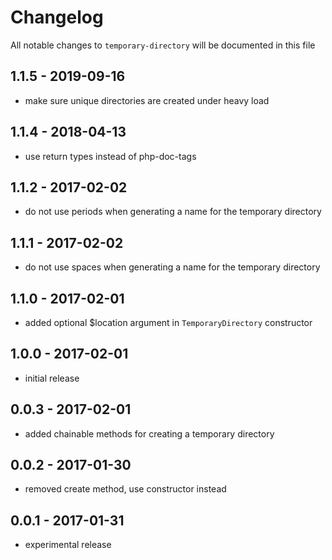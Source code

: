 # Changelog

All notable changes to `temporary-directory` will be documented in this file

## 1.1.5 - 2019-09-16

- make sure unique directories are created under heavy load

## 1.1.4 - 2018-04-13

- use return types instead of php-doc-tags

## 1.1.2 - 2017-02-02

- do not use periods when generating a name for the temporary directory

## 1.1.1 - 2017-02-02

- do not use spaces when generating a name for the temporary directory

## 1.1.0 - 2017-02-01

- added optional $location argument in `TemporaryDirectory` constructor

## 1.0.0 - 2017-02-01

- initial release

## 0.0.3 - 2017-02-01

- added chainable methods for creating a temporary directory

## 0.0.2 - 2017-01-30

- removed create method, use constructor instead

## 0.0.1 - 2017-01-31

- experimental release
